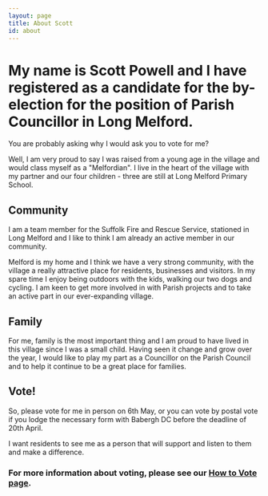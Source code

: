 ```yaml
---
layout: page
title: About Scott
id: about
---
```

My name is **Scott Powell** and I have registered as a candidate for the by-election for the position of Parish Councillor in Long Melford.
=================================

You are probably asking why I would ask you to vote for me?

Well, I am very proud to say I was raised from a young age in the village and would class myself as a "Melfordian". I live in the heart of the village with my partner and our four children - three are still at Long Melford Primary School.

Community
---------

I am a team member for the Suffolk Fire and Rescue Service, stationed in Long Melford and I like to think I am already an active member in our community.

Melford is my home and I think we have a very strong community, with the village a really attractive place for residents, businesses and visitors. In my spare time I enjoy being outdoors with the kids, walking our two dogs and cycling. I am keen to get more involved in with Parish projects and to take an active part in our ever-expanding village.

Family
------

For me, family is the most important thing and I am proud to have lived in this village since I was a small child. Having seen it change and grow over the year, I would like to play my part as a Councillor on the Parish Council and to help it continue to be a great place for families.

Vote!
-----

So, please vote for me in person on 6th May, or you can vote by postal vote if you lodge the necessary form with Babergh DC before the deadline of 20th April.

I want residents to see me as a person that will support and listen to them and make a difference.

### For more information about voting, please see our [How to Vote page](/how-to-vote/).